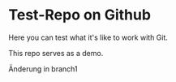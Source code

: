 # Test-Repo on Github
Here you can test what it's like to work with Git.

This repo serves as a demo.

Änderung in branch1
